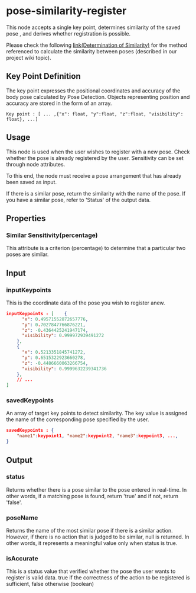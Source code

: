 # pose-similarity-register

This node accepts a single key point, determines similarity of the saved pose , and derives whether registration is possible.

Please check the following [link(Determination of Similarity)](https://github.com/5FNSaaS/node-red-contrib-motion-pose/wiki/Determination-of-similarity) for the method referenced to calculate the similarity between poses (described in our project wiki topic).

## Key Point Definition

The key point expresses the positional coordinates and accuracy of the body pose calculated by Pose Detection. Objects representing position and accuracy are stored in the form of an array.

```
Key point : [ ... ,{"x": float, "y":float, "z":float, "visibility": float}, ...]
```

## Usage

This node is used when the user wishes to register with a new pose. Check whether the pose is already registered by the user. Sensitivity can be set through node attributes.

To this end, the node must receive a pose arrangement that has already been saved as input.

If there is a similar pose, return the similarity with the name of the pose. If you have a similar pose, refer to 'Status' of the output data.

## Properties

### Similar Sensitivity(percentage)

This attribute is a criterion (percentage) to determine that a particular two poses are similar.

## Input

### inputKeypoints

This is the coordinate data of the pose you wish to register anew.

```json
inputKeypoints : [    {
      "x": 0.49571552872657776,
      "y": 0.7027847766876221,
      "z": -0.4364425241947174,
      "visibility": 0.999972939491272
    },
    {
      "x": 0.5213351845741272,
      "y": 0.6515322923660278,
      "z": -0.4486660063266754,
      "visibility": 0.9999632239341736
    },
    // ...
]
```

### savedKeypoints

An array of target key points to detect similarity. The key value is assigned the name of the corresponding pose specified by the user.

```json
savedKeypoints : {
	"name1":keypoint1, "name2":keypoint2, "name3":keypoint3, ..., 
}
```

## Output

### status

Returns whether there is a pose similar to the pose entered in real-time. In other words, if a matching pose is found, return 'true' and if not, return 'false'.

### poseName

Returns the name of the most similar pose if there is a similar action. However, if there is no action that is judged to be similar, null is returned. In other words, it represents a meaningful value only when status is true.

### isAccurate

This is a status value that verified whether the pose the user wants to register is valid data. true if the correctness of the action to be registered is sufficient, false otherwise (boolean)